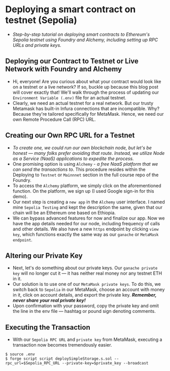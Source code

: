 # Deploying a smart contract on testnet (Sepolia)
- *Step-by-step tutorial on deploying smart contracts to Ethereum's Sepolia testnet using Foundry and Alchemy, including setting up RPC URLs and private keys.*

## Deploying our Contract to Testnet or Live Network with Foundry and Alchemy
- Hi, everyone! Are you curious about what your contract would look like on a testnet or a live network? If so, buckle up because this blog post will cover exactly that! We'll walk through the process of updating our `Environment Variable (.env)` file for an actual testnet.
- Clearly, we need an actual testnet for a real network. But our trusty Metamask has built-in Infura connections that are incompatible. Why? Because they're tailored specifically for MetaMask. Hence, we need our own Remote Procedure Call (RPC) URL.

## Creating our Own RPC URL for a Testnet
- *To create one, we could run our own blockchain node, but let's be honest — many folks prefer avoiding that route. Instead, we utilize Node as a Service (NaaS) applications to expedite the process.*
- One promising option is using `Alchemy` - *a free NaaS platform that we can send the transactions to*. This procedure resides within the Deploying to `Testnet` or `Mainnnet` section in the full course repo of the Foundry.
- To access the `Alchemy` platform, we simply click on the aforementioned function. On the platform, we sign up (I used Google sign-in for this demo).
- Our next step is creating a `new app` in the `Alchemy` user interface. I named mine `Sepolia Testing` and kept the description the same, given that our chain will be an Ethereum one based on Ethiopia.
- We can bypass advanced features for now and finalize our app. Now we have the app details needed for our node, including frequency of calls and other details. We also have a new `https` endpoint by clicking `view key`, which functions exactly the same way as our `ganache` or `MetaMask endpoint`.

## Altering our Private Key
- Next, let's do something about our private keys. Our `ganache private key` will no longer cut it — it has neither real money nor any testnet ETH in it.
- Our solution is to use one of our `MetaMask private keys`. To do this, we switch back to `Sepolia` in our MetaMask, choose an account with money in it, click on account details, and export the private key. ***Remember, never share your real private key!***
- Upon confirmation with your password, copy the private key and omit the line in the env file — hashtag or pound sign denoting comments.

## Executing the Transaction
- With our `Sepolia RPC URL` and `private key` from MetaMask, executing a transaction now becomes tremendously easier.
```
$ source .env
$ forge script script deploySimpleStorage.s.sol --rpc_url=$Sepolia_RPC_URL --private-key=$private_key --broadcast
```
